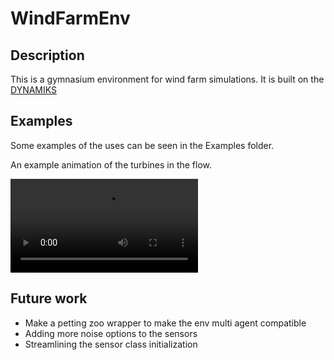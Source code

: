 # WindFarmEnv


## Description 
This is a gymnasium environment for wind farm simulations. It is built on the [DYNAMIKS](https://gitlab.windenergy.dtu.dk/DYNAMIKS/dynamiks)

## Examples

Some examples of the uses can be seen in the Examples folder.

An example animation of the turbines in the flow. 


![Animation of flowfield](images/Flowfield_animation.mp4)

## Future work
- Make a petting zoo wrapper to make the env multi agent compatible 
- Adding more noise options to the sensors
- Streamlining the sensor class initialization